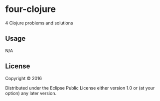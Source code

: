 # four-clojure

4 Clojure problems and solutions

## Usage

N/A

## License

Copyright © 2016

Distributed under the Eclipse Public License either version 1.0 or (at
your option) any later version.
